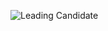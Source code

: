 ![Leading Candidate](https://user-images.githubusercontent.com/89703153/132481794-1fa2185a-6c14-484e-a701-444777b22726.png)

